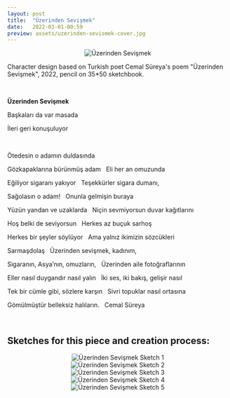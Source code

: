 ```yaml
---
layout: post
title:  "Üzerinden Sevişmek"
date:   2022-03-01-00:59
preview: assets/uzerinden-sevismek-cover.jpg
---
```


<div style="text-align: center"><img src="{{site.baseurl}}/assets/üzerinden-sevişmek.jpeg" alt="Üzerinden Sevişmek" class="center"/></div>

Character design based on Turkish poet Cemal Süreya's poem "Üzerinden Sevişmek", 2022, pencil on 35*50 sketchbook.

&nbsp;

**Üzerinden Sevişmek**

Başkaları da var masada

İleri geri konuşuluyor

&nbsp;

Ötedesin o adamın duldasında

Gözkapaklarına bürünmüş adam
&nbsp;
Eli her an omuzunda

Eğiliyor sigaranı yakıyor
&nbsp;
Teşekkürler sigara dumanı,

Sağolasın o adam!
&nbsp;
Onunla gelmişin buraya

Yüzün yandan ve uzaklarda
&nbsp;
Niçin sevmiyorsun duvar kağıtlarını

Hoş belki de seviyorsun
&nbsp;
Herkes az buçuk sarhoş

Herkes bir şeyler söylüyor
&nbsp;
Ama yalnız ikimizin sözcükleri

Sarmaşdolaş
&nbsp;
Üzerinden sevişmek, kadınım,

Sigaranın, Asya’nın, omuzların,
&nbsp;
Üzerinden aile fotoğraflarının

Eller nasıl duygandır nasıl yalın
&nbsp;
İki ses, iki bakış, gelişir nasıl

Tek bir cümle gibi, sözlere karşın
&nbsp;
Sivri topuklar nasıl ortasına

Gömülmüştür belleksiz halıların.
&nbsp;
Cemal Süreya

&nbsp;

## Sketches for this piece and creation process:

<div style="text-align: center"><img src="{{site.baseurl}}/assets/uzsev-1.jpeg" alt="Üzerinden Sevişmek Sketch 1" class="center"/></div>

<div style="text-align: center"><img src="{{site.baseurl}}/assets/uzsev-2.jpeg" alt="Üzerinden Sevişmek Sketch 2" class="center"/></div>

<div style="text-align: center"><img src="{{site.baseurl}}/assets/uzsev-3.jpeg" alt="Üzerinden Sevişmek Sketch 3" class="center"/></div>

<div style="text-align: center"><img src="{{site.baseurl}}/assets/uzsev-4.jpeg" alt="Üzerinden Sevişmek Sketch 4" class="center"/></div>

<div style="text-align: center"><img src="{{site.baseurl}}/assets/uzsev-5.jpeg" alt="Üzerinden Sevişmek Sketch 5" class="center"/></div>

&nbsp;

